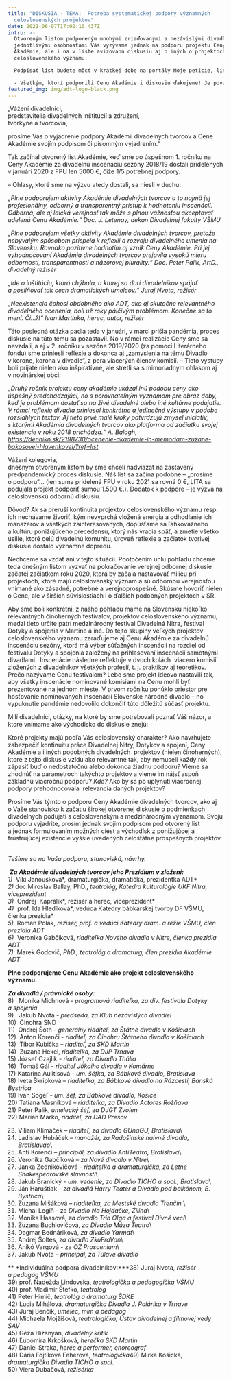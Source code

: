 ```yaml
---
title: "DISKUSIA - TÉMA:  Potreba systematickej podpory významných
  celoslovenských projektov"
date: 2021-06-07T17:02:10.437Z
intro: >-
  Otvoreným listom podporeným mnohými zriaďovanými a nezávislými divadlami i
  jednotlivými osobnosťami Vás vyzývame jednak na podporu projektu Ceny
  Akadémie, ale i na v liste avizovanú diskusiu aj o iných o projektoch
  celoslovenského významu.

  Podpísať list budete môcť v krátkej dobe na portály Moje petície, link prinesieme na našom FB. Do diskusie sa dá momentálne zapojiť zaslaním príspevku mailom na akademia@adt-theatre.sk, tieto uverejníme TU na www.adt-theatre.sk. V krátkom čase však  otvoríme i iné možnosti. 

  - Všetkým, ktorí podporili Cenu Akadémie i diskusiu ďakujeme! Je povzbudivé cítiť, že naša komunita sa zobúdza z ľahostajnosti...! - Úprimne - skvelý pocit.
featured_img: img/adt-logo-black.png
---
```

„Vážení divadelníci,\
predstavitelia divadelných inštitúcií a združení,\
tvorkyne a tvorcovia,

prosíme Vás o vyjadrenie podpory Akadémii divadelných tvorcov a Cene Akadémie svojím podpisom či písomným vyjadrením.“

Tak začínal otvorený list Akadémie, keď sme po úspešnom 1. ročníku na Ceny Akadémie za divadelnú inscenáciu sezóny 2018/19 dostali pridelených v januári 2020 z FPU len 5000 €, čiže 1/5 potrebnej podpory.

– Ohlasy, ktoré sme na výzvu vtedy dostali, sa niesli v duchu:

*„Plne podporujem aktivity Akadémie divadelných tvorcov a to najmä jej profesionálny, odborný a transparentný prístup k hodnoteniu inscenácií. Odborná, ale aj laická verejnosť tak môže s plnou vážnosťou akceptovať udelenú Cenu Akadémie.“ Doc. J. Letenay, dekan Divadelnej fakulty VŠMU*

*„Plne podporujem všetky aktivity Akadémie divadelných tvorcov, pretože nebývalým spôsobom prispela k reflexii a rozvoju divadelného umenia na Slovensku. Rovnako pozitívne hodnotím aj vznik Ceny Akadémie. Pri jej vyhodnocovaní Akadémia divadelných tvorcov prejavila vysokú mieru odbornosti, transparentnosti a názorovej plurality.“ Doc. Peter Palik, ArtD., divadelný režisér*

*„Ide o inštitúciu, ktorá chýbala, a ktorej sa darí divadelníkov spájať a posilňovať tak cech dramatických umelcov.“ Juraj Nvota, režisér*

*„Neexistencia čohosi obdobného ako ADT, ako aj skutočne relevantného divadelného ocenenia, boli už roky pálčivým problémom. Konečne sa to mení. Či...?!“ Ivan Martinka, herec, autor, režisér*

Táto posledná otázka padla teda v januári, v marci prišla pandémia, proces diskusie na túto tému sa pozastavil. No v rámci realizácie Ceny sme sa nevzdali, a aj v 2. ročníku v sezóne 2019/2020 (za pomoci Literárneho fondu) sme priniesli reflexie a dokonca aj „zamyslenia na tému Divadlo v korone, korona v divadle“, z pera viacerých členov komisií. – Tieto výstupy boli prijaté nielen ako inšpiratívne, ale stretli sa s mimoriadnym ohlasom aj v novinárskej obci:

*„Druhý ročník projektu ceny akadémie ukázal inú podobu ceny ako úspešný predchádzajúci, no s porovnateľným významom pre obraz doby, keď je problémom dostať sa na živé divadelné alebo iné kultúrne podujatie. V rámci reflexie divadla priniesol konkrétne a jedinečné výstupy v podobe rozsiahlych textov. Aj tieto prvé malé kroky potvrdzujú zmysel iniciatív, s ktorými Akadémia divadelných tvorcov ako platforma od začiatku svojej existencie v roku 2018 prichádza.“ A. Balogh, <https://dennikn.sk/2198730/ocenenie-akademie-in-memoriam-zuzane-bakosovej-hlavenkovej/?ref=list>*     

Vážení kolegovia,\
dnešným otvoreným listom by sme chceli nadviazať na zastavený predpandemický proces diskusie. Náš list sa začína podobne – „prosíme o podporu“... (len suma pridelená FPU v roku 2021 sa rovná 0 €, LITA sa podujala projekt podporiť sumou 1.500 €.). Dodatok k podpore – je výzva na celoslovenskú odbornú diskusiu.

Dôvod? Ak sa preruší kontinuita projektov celoslovenského významu resp. ich nechávame živoriť, kým nevyprchá vložená energia a odhodlanie ich manažérov a všetkých zainteresovaných, dopúšťame sa ľahkovážneho a kultúru ponižujúceho precedensu, ktorý nás vracia späť, a zmetie všetko úsilie, ktoré celú divadelnú komunitu, úroveň reflexie a začiatok tvorivej diskusie dostalo významne dopredu.

Nechceme sa vzdať ani v tejto situácii. Pootočením uhlu pohľadu chceme teda dnešným listom vyzvať na pokračovanie verejnej odbornej diskusie začatej začiatkom roku 2020, ktorá by začala nastavovať milieu pri projektoch, ktoré majú celoslovenský význam a sú odbornou verejnosťou vnímané ako zásadné, potrebné a verejnoprospešné. Skúsme hovoriť nielen o Cene, ale v širších súvislostiach i o ďalších podobných projektoch v SR.

Aby sme boli konkrétni, z nášho pohľadu máme na Slovensku niekoľko relevantných činoherných festivalov, projektov celoslovenského významu, medzi tieto určite patrí medzinárodný festival Divadelná Nitra, festival Dotyky a spojenia v Martine a iné. Do tejto skupiny veľkých projektov celoslovenského významu zaraďujeme aj Cenu Akadémie za divadelnú inscenáciu sezóny, ktorá má výber súťažných inscenácií na rozdiel od festivalu Dotyky a spojenia založený na prihlasovaní inscenácií samotnými divadlami.  Inscenácie následne reflektuje v dvoch kolách  viacero komisií zložených z divadelníkov všetkých profesií, t. j. praktikov aj teoretikov. Prečo nazývame Cenu festivalom? Lebo sme projekt ideovo nastavili tak, aby všetky inscenácie nominované komisiami na Cenu mohli byť prezentované na jednom mieste. V prvom ročníku ponúklo priestor pre hosťovanie nominovaných inscenácií Slovenské národné divadlo ~~–~~ no vypuknutie pandémie nedovolilo dokončiť túto dôležitú súčasť projektu.

Milí divadelníci, otázky, na ktoré by sme potrebovali poznať Váš názor, a ktoré vnímame ako východisko do diskusie znejú:

Ktoré projekty majú podľa Vás celoslovenský charakter? Ako navrhujete zabezpečiť kontinuitu práce Divadelnej Nitry, Dotykov a spojení, Ceny Akadémie a i iných podobných divadelných  projektov (nielen činoherných), ktoré z tejto diskusie vzídu ako relevantné tak, aby nemuseli každý rok zápasiť buď o nedostatočnú alebo dokonca žiadnu podporu? Vieme sa zhodnúť na parametroch takýchto projektov a vieme im nájsť aspoň základnú viacročnú podporu? *Kde?* Ako by sa po uplynutí viacročnej podpory prehodnocovala  relevancia daných projektov?

Prosíme Vás týmto o podporu Ceny Akadémie divadelných tvorcov, ako aj o Vaše stanovisko k začatiu širokej otvorenej diskusie o podmienkach divadelných podujatí s celoslovenským a medzinárodným významom. Svoju podporu vyjadrite, prosím jednak svojim podpisom pod otvorený list a jednak formulovaním možných ciest a východísk z ponižujúcej a frustrujúcej existencie vyššie uvedených celoštátne prospešných projektov.  

*Tešíme sa na Vašu podporu, stanoviská, návrhy.*  

 ***Za Akadémie divadelných tvorcov jeho Prezídium v zložení:***\
*1)*  Viki Janoušková*, dramaturgička, dramatička, prezidentka ADT*\
*2)* doc.Miroslav Ballay, PhD., *teatrológ, Katedra kulturológie UKF Nitra, viceprezident \
3)*  Ondrej  Kaprálik*, režisér a herec, viceprezident* \
*4)*  prof. Ida Hledíková*, vedúca Katedry bábkarskej tvorby DF VŠMU, členka prezídia* \
*5)*  Roman Polák, *režisér, prof. a vedúci Katedry dram. a réžie VŠMU, člen prezídia ADT*\
*6)*  Veronika Gabčíková, *riaditeľka Nového divadla v Nitre, členka prezídia ADT*\
*7)*  Marek Godovič, *PhD., teatrológ a dramaturg, člen prezídia Akadémie ADT*

**Plne podporujeme Cenu Akadémie ako projekt celoslovenského významu.**

***Za divadlá / právnické osoby:***\
8)   Monika Michnová - *programová riaditeľka,* *za div. festivalu Dotyky a spojenia*\
9)   Jakub Nvota - *predseda,* *za Klub nezávislých divadiel*\
10)  Činohra SND\
11)  Ondrej Šoth - *generálny riaditeľ, za Štátne divadlo v Košiciach*\
12)  Anton Korenči - *riaditeľ, za Činohru Štátneho divadla v Košiciach*\
13)  Tibor Kubička – *riaditeľ, za SKD Martin*\
14)  Zuzana Hekel, *riaditeľka, za DJP Trnava*\
15) József Czajlik - *riaditeľ, za Divadlo Thália*\
16)  Tomáš Gál - *riaditeľ Jókaiho divadla v Komárne*\
17) Katarína Aulitisová - *um. šéfka, za Bábkové divadlo, Bratislava*\
18) Iveta Škripková – *riaditeľka, za Bábkové divadlo na Rázcestí, Banská Bystrica*\
19) Ivan Sogeľ - *um. šéf, za Bábkové divadlo, Košice*\
20) Tatiana Masníková – *riaditeľka, za Divadlo Actores Rožňava*\
21) Peter Palik, *umelecký šéf, za DJGT Zvolen*\
22) Marián Marko, *riaditeľ, za DAD Prešov*

23) Viliam Klimáček – *riaditeľ, za divadlo GUnaGU, Bratislava*\
24) Ladislav Hubáček – *manažér, za Radošinské naivné divadla, Bratislavao*\
25) Anti Korenči – *principál, za divadlo AntiTeatro, Bratislava*\
26) Veronika Gabčíková – *za Nové divadlo v Nitre*\
27) Janka Zednikovičová - *riaditeľka a dramaturgička, za Letné Shakespearovské slávnosti*\
28) Jakub Branický - *um. vedenie, za Divadlo TICHO a spol., Bratislava*\
29) Ján Haruštiak – *za divadlá Harry Teater a Divadlo pod balkónom, B. Bystrica*\
30) Zuzana Mišáková – *riaditeľka, za Mestské divadlo Trenčín* \
31) Michal Legíň - za *Divadlo Na Hojdačke, Žilina*\
32) Monika Haasová, *za divadlo Trio Oľga a festival Divné veci*\
33) Zuzana Buchlovičová, *za Divadlo Múza Teatro*\
34) Dagmar Bednáriková, *za divadlo Yarmat*\
35) Andrej Šoltés, *za divadlo ZkuFraVon*\
36) Anikó Vargová - za *OZ Proscenium*\
37) Jakub Nvota – *principál, za Túlavé divadlo*

** *Individuálna podpora divadelníkov:***38) Juraj Nvota, *režisér a pedagóg VŠMU*\
39) prof. Nadežda Lindovská, *teatrologička a pedagogička VŠMU*\
40) prof. Vladimír Štefko, *teatrológ*\
41) Peter Himič, *teatrológ a* *dramaturg ŠDKE*\
42) Lucia Mihálová, *dramaturgička Divadla J. Palárika v Trnave*\
43) Juraj Benčík, *umelec, mím a pedagóg*\
44) Michaela Mojžišová, *teatrologička, Ústav divadelnej a filmovej vedy SAV*\
45) Géza Hizsnyan, *divadelný kritik*\
46) Ľubomíra Krkošková, *herečka SKD Martin*\
47) Daniel Straka, *herec a performer, choreograf*\
48) Dária Fojtíková Fehérová, *teatrologička*49) Mirka Košická, *dramaturgička Divadla TICHO a spol.*\
50) Viera Dubačová, *režisérka*
